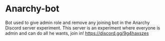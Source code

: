 # Anarchy-bot

Bot used to give admin role and remove any joining bot in the Anarchy Discord server experiment.
This server is an experiment where everyone is admin and can do all he wants, join in! https://discord.gg/9g4haxszes
